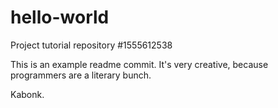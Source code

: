 # hello-world
Project tutorial repository #1555612538

This is an example readme commit. It's very creative, because programmers are a literary bunch.

Kabonk.
